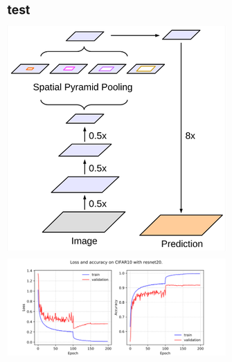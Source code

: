 # test

<p align="center">
  
<img src="1.svg">
</p>

<p align="center">
  
<img src="https://raw.githubusercontent.com/chenyaofo/test/master/test.svg?sanitize=true">
</p>




